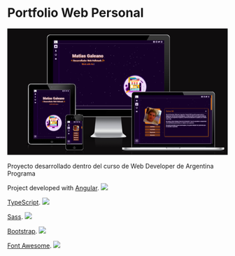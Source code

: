 # Portfolio Web Personal

<img src="https://raw.githubusercontent.com/MatiGaleano/Portfolio-Frontend/main/src/assets/images/projects/portfolio_01.png" width="600px" />

<p>Proyecto desarrollado dentro del curso de Web Developer de Argentina Programa</p>

Project developed with 
[Angular](https://angular.io/).
<img src="https://img.icons8.com/color/344/angularjs.png" width="25px"/>

[TypeScript](https://www.typescriptlang.org/).
<img src="https://img.icons8.com/color/452/typescript.png" width="25px"/>

[Sass](https://sass-lang.com/).
<img src="https://img.icons8.com/color/452/sass.png" width="25px"/>

[Bootstrap](https://getbootstrap.com/).
<img src="https://brandlogos.net/wp-content/uploads/2021/09/bootstrap-logo.png" width="25px"/>

[Font Awesome](https://fontawesome.com/).
<img src="https://iconape.com/wp-content/files/pm/370894/svg/370894.svg" width="25px"/>

